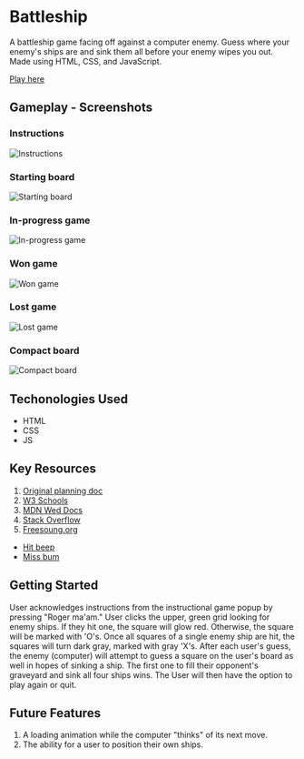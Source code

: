 # Battleship

A battleship game facing off against a computer enemy.  Guess where your enemy's ships are and sink them all before your enemy wipes you out.  Made using HTML, CSS, and JavaScript.

[Play here](https://joekgilberto.github.io/battleship/)


## Gameplay - Screenshots
### Instructions
![Instructions](/assets/screen1.png)

### Starting board
![Starting board](/assets/screen2.png)

### In-progress game
![In-progress game](/assets/screen3.png)

### Won game
![Won game](/assets/screen4.png)

### Lost game
![Lost game](/assets/screen5.png)

### Compact board
![Compact board](/assets/screen6.png)

## Techonologies Used
- HTML
- CSS
- JS


## Key Resources
1. [Original planning doc](./docs/planning.md)
2. [W3 Schools](https://www.w3schools.com/)
3. [MDN Wed Docs](https://developer.mozilla.org/en-US/)
4. [Stack Overflow](https://stackoverflow.com/)
5. [Freesoung.org](https://freesound.org/)
- [Hit beep](https://freesound.org/people/Raclure/sounds/405546/)
- [Miss bum](https://freesound.org/people/plasterbrain/sounds/423169/)


## Getting Started
User acknowledges instructions from the instructional game popup by pressing "Roger ma'am."  User clicks the upper, green grid looking for enemy ships.  If they hit one, the square will glow red.  Otherwise, the square will be marked with 'O's.  Once all squares of a single enemy ship are hit, the squares will turn dark gray, marked with gray 'X's.  After each user's guess, the enemy (computer) will attempt to guess a square on the user's board as well in hopes of sinking a ship.  The first one to fill their opponent's graveyard and sink all four ships wins.  The User will then have the option to play again or quit.

## Future Features
1. A loading animation while the computer "thinks" of its next move.
2. The ability for a user to position their own ships.
